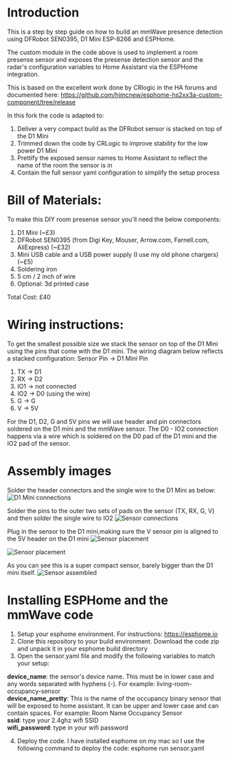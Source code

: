 # Introduction
This is a step by step guide on how to build an mmWave presence detection using DFRobot SEN0395, D1 Mini ESP-8266 and ESPHome. 

The custom module in the code above is used to implement a room presense sensor and exposes the presense detection sensor and the radar's configuration variables to Home Assistant via the ESPHome integration.

This is based on the excellent work done by CRlogic in the HA forums and documented here: https://github.com/hjmcnew/esphome-hs2xx3a-custom-component/tree/release

In this fork the code is adapted to:
1. Deliver a very compact build as the DFRobot sensor is stacked on top of the D1 Mini
2. Trimmed down the code by CRLogic to improve stability for the low power D1 Mini
3. Prettify the exposed sensor names to Home Assistant to reflect the name of the room the sensor is in
4. Contain the full sensor yaml configuration to simplify the setup process


# Bill of Materials:
To make this DIY room presense sensor you'll need the below components:
1. D1 Mini (~£3)
2. DFRobot SEN0395 (from Digi Key, Mouser, Arrow.com, Farnell.com, AliExpress) (~£32)
3. Mini USB cable and a USB power supply (I use my old phone chargers) (~£5)
4. Soldering iron
5. 5 cm / 2 inch of wire
6. Optional: 3d printed case

Total Cost: £40

# Wiring instructions:
To get the smallest possible size we stack the sensor on top of the D1 Mini using the pins that come with the D1 mini. The wiring diagram below reflects a stacked configuration:
Sensor Pin -> D1 Mini Pin
1. TX -> D1
2. RX -> D2
3. IO1 -> not connected
4. IO2 -> D0 (using the wire)
5. G -> G
6. V -> 5V

For the D1, D2, G and 5V pins we will use header and pin connectors soldered on the D1 mini and the mmWave sensor. The D0 - IO2 connection happens via a wire which is soldered on the D0 pad of the D1 mini and the IO2 pad of the sensor.

# Assembly images

Solder the header connectors and the single wire to the D1 Mini as below:
![D1 Mini connections](project-images/1.jpeg "D1 Mini connections")

Solder the pins to the outer two sets of pads on the sensor (TX, RX, G, V) and then solder the single wire to IO2
![Sensor connections](project-images/2.jpeg "Sensor connections")

Plug in the sensor to the D1 mini,making sure the V sensor pin is aligned to the 5V header on the D1 mini
![Sensor placement](project-images/3.jpeg "Sensor placement")

![Sensor placement](project-images/5.jpeg "Sensor placement")

As you can see this is a super compact sensor, barely bigger than the D1 mini itself.
![Sensor assembled](project-images/6.jpeg "Sensor assembled")

# Installing ESPHome and the mmWave code

1. Setup your esphome environment. For instructions: https://esphome.io
2. Clone this repository to your build environment. Download the code zip and unpack it in your esphome build directory
3. Open the sensor.yaml file and modify the following variables to match your setup:

**device_name**: the sensor's device name. This must be in lower case and any words separated with hyphens (-). For example: living-room-occupancy-sensor<br>
**device_name_pretty**: This is the name of the occupancy binary sensor that will be exposed to home assistant. It can be upper and lower case and can contain spaces. For example: Room Name Occupancy Sensor<br>
**ssid**: type your 2.4ghz wifi SSID<br>
**wifi_password**: type in your wifi password

4. Deploy the code. I have installed esphome on my mac so I use the following command to deploy the code: esphome run sensor.yaml
